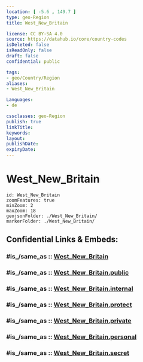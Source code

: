 ```yaml
---
location: [ -5.6 , 149.7 ] 
type: geo-Region
title: West_New_Britain

license: CC BY-SA 4.0
source: https://datahub.io/core/country-codes
isDeleted: false
isReadOnly: false
draft: false
confidential: public

tags:
- geo/Country/Region
aliases:
- West_New_Britain

Languages:
- de

cssclasses: geo-Region
publish: true
linkTitle: 
keywords: 
layout: 
publishDate: 
expiryDate: 
---
```


# West_New_Britain

```leaflet
id: West_New_Britain
zoomFeatures: true 
minZoom: 2 
maxZoom: 18
geojsonFolder: ./West_New_Britain/
markerFolder: ./West_New_Britain/
```


## Confidential Links & Embeds: 

### #is_/same_as :: [West_New_Britain](/_Standards/Earth/Continent/Asia/Asia~South~East/Malay_Archipelago/Papua-New_Guinea/Provinces~Papua/West_New_Britain.md) 

### #is_/same_as :: [West_New_Britain.public](/_public/Earth/Continent/Asia/Asia~South~East/Malay_Archipelago/Papua-New_Guinea/Provinces~Papua/West_New_Britain.public.md) 

### #is_/same_as :: [West_New_Britain.internal](/_internal/Earth/Continent/Asia/Asia~South~East/Malay_Archipelago/Papua-New_Guinea/Provinces~Papua/West_New_Britain.internal.md) 

### #is_/same_as :: [West_New_Britain.protect](/_protect/Earth/Continent/Asia/Asia~South~East/Malay_Archipelago/Papua-New_Guinea/Provinces~Papua/West_New_Britain.protect.md) 

### #is_/same_as :: [West_New_Britain.private](/_private/Earth/Continent/Asia/Asia~South~East/Malay_Archipelago/Papua-New_Guinea/Provinces~Papua/West_New_Britain.private.md) 

### #is_/same_as :: [West_New_Britain.personal](/_personal/Earth/Continent/Asia/Asia~South~East/Malay_Archipelago/Papua-New_Guinea/Provinces~Papua/West_New_Britain.personal.md) 

### #is_/same_as :: [West_New_Britain.secret](/_secret/Earth/Continent/Asia/Asia~South~East/Malay_Archipelago/Papua-New_Guinea/Provinces~Papua/West_New_Britain.secret.md)

